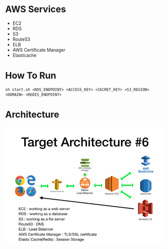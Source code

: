 # AWS Services
- EC2
- RDS
- S3
- Route53
- ELB
- AWS Certificate Manager
- Elasticache
# How To Run
```
sh start.sh <RDS_ENDPOINT> <ACCESS_KEY> <SECRET_KEY> <S3_REGION> <DOMAIN> <REDIS_ENDPOINT>
```

# Architecture
![Architecture](../images/target_architecture_6.png)

